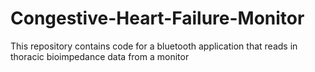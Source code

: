 # Congestive-Heart-Failure-Monitor
This repository contains code for a bluetooth application that reads in thoracic bioimpedance data from a monitor
